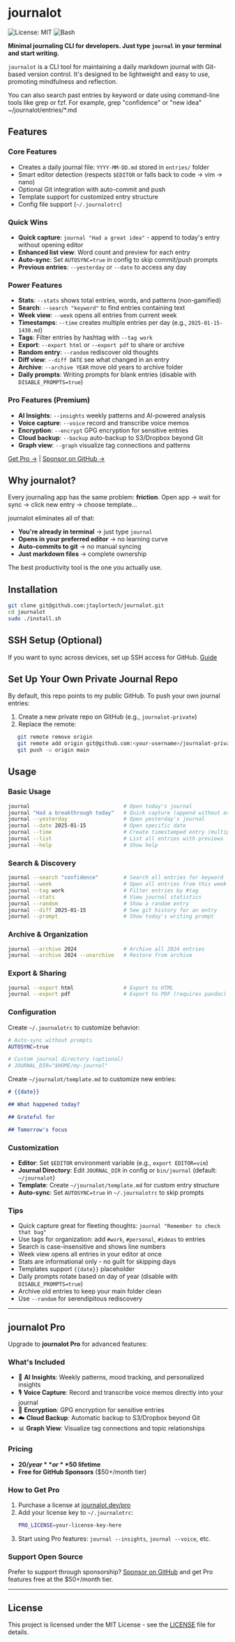 
# journalot

![License: MIT](https://img.shields.io/badge/License-MIT-yellow.svg)
![Bash](https://img.shields.io/badge/bash-4.0+-green.svg)

**Minimal journaling CLI for developers. Just type `journal` in your terminal and start writing.**

`journalot` is a CLI tool for maintaining a daily markdown journal with Git-based version control. It's designed to be lightweight and easy to use, promoting mindfulness and reflection. 

You can also search past entries by keyword or date using command-line tools like grep or fzf. For example, grep "confidence" or "new idea" ~/journalot/entries/*.md

## Features

### Core Features
-   Creates a daily journal file: `YYYY-MM-DD.md` stored in `entries/` folder
-   Smart editor detection (respects `$EDITOR` or falls back to code → vim → nano)
-   Optional Git integration with auto-commit and push
-   Template support for customized entry structure
-   Config file support (`~/.journalotrc`)

### Quick Wins
-   **Quick capture**: `journal "Had a great idea"` - append to today's entry without opening editor
-   **Enhanced list view**: Word count and preview for each entry
-   **Auto-sync**: Set `AUTOSYNC=true` in config to skip commit/push prompts
-   **Previous entries**: `--yesterday` or `--date` to access any day

### Power Features
-   **Stats**: `--stats` shows total entries, words, and patterns (non-gamified)
-   **Search**: `--search "keyword"` to find entries containing text
-   **Week view**: `--week` opens all entries from current week
-   **Timestamps**: `--time` creates multiple entries per day (e.g., `2025-01-15-1430.md`)
-   **Tags**: Filter entries by hashtag with `--tag work`
-   **Export**: `--export html` or `--export pdf` to share or archive
-   **Random entry**: `--random` rediscover old thoughts
-   **Diff view**: `--diff DATE` see what changed in an entry
-   **Archive**: `--archive YEAR` move old years to archive folder
-   **Daily prompts**: Writing prompts for blank entries (disable with `DISABLE_PROMPTS=true`)

### Pro Features (Premium)
-   **AI Insights**: `--insights` weekly patterns and AI-powered analysis
-   **Voice capture**: `--voice` record and transcribe voice memos
-   **Encryption**: `--encrypt` GPG encryption for sensitive entries
-   **Cloud backup**: `--backup` auto-backup to S3/Dropbox beyond Git
-   **Graph view**: `--graph` visualize tag connections and patterns

[Get Pro →](https://journalot.dev/pro) | [Sponsor on GitHub →](https://github.com/sponsors/jtaylortech)

## Why journalot?

Every journaling app has the same problem: **friction**. Open app → wait for sync → click new entry → choose template...

journalot eliminates all of that:
- **You're already in terminal** → just type `journal`
- **Opens in your preferred editor** → no learning curve
- **Auto-commits to git** → no manual syncing
- **Just markdown files** → complete ownership

The best productivity tool is the one you actually use.

## Installation

```bash
git clone git@github.com:jtaylortech/journalot.git
cd journalot
sudo ./install.sh
```

## SSH Setup (Optional)
If you want to sync across devices, set up SSH access for GitHub. [Guide](https://docs.github.com/en/authentication/connecting-to-github-with-ssh)

## Set Up Your Own Private Journal Repo
By default, this repo points to my public GitHub. To push your own journal entries:
1. Create a new private repo on GitHub (e.g., `journalot-private`)
2. Replace the remote:
```bash
   git remote remove origin
   git remote add origin git@github.com:<your-username>/journalot-private.git
   git push -u origin main
 ```

## Usage

### Basic Usage
```bash
journal                              # Open today's journal
journal "Had a breakthrough today"   # Quick capture (append without editor)
journal --yesterday                  # Open yesterday's journal
journal --date 2025-01-15            # Open specific date
journal --time                       # Create timestamped entry (multiple per day)
journal --list                       # List all entries with previews
journal --help                       # Show help
```

### Search & Discovery
```bash
journal --search "confidence"        # Search all entries for keyword
journal --week                       # Open all entries from this week
journal --tag work                   # Filter entries by #tag
journal --stats                      # View journal statistics
journal --random                     # Show a random entry
journal --diff 2025-01-15            # See git history for an entry
journal --prompt                     # Show today's writing prompt
```

### Archive & Organization
```bash
journal --archive 2024               # Archive all 2024 entries
journal --archive 2024 --unarchive   # Restore from archive
```

### Export & Sharing
```bash
journal --export html                # Export to HTML
journal --export pdf                 # Export to PDF (requires pandoc)
```

### Configuration

Create `~/.journalotrc` to customize behavior:
```bash
# Auto-sync without prompts
AUTOSYNC=true

# Custom journal directory (optional)
# JOURNAL_DIR="$HOME/my-journal"
```

Create `~/journalot/template.md` to customize new entries:
```markdown
# {{date}}

## What happened today?

## Grateful for

## Tomorrow's focus
```

### Customization
- **Editor**: Set `$EDITOR` environment variable (e.g., `export EDITOR=vim`)
- **Journal Directory**: Edit `JOURNAL_DIR` in config or `bin/journal` (default: `~/journalot`)
- **Template**: Create `~/journalot/template.md` for custom entry structure
- **Auto-sync**: Set `AUTOSYNC=true` in `~/.journalotrc` to skip prompts

### Tips
- Quick capture great for fleeting thoughts: `journal "Remember to check that bug"`
- Use tags for organization: add `#work`, `#personal`, `#ideas` to entries
- Search is case-insensitive and shows line numbers
- Week view opens all entries in your editor at once
- Stats are informational only - no guilt for skipping days
- Templates support `{{date}}` placeholder
- Daily prompts rotate based on day of year (disable with `DISABLE_PROMPTS=true`)
- Archive old entries to keep your main folder clean
- Use `--random` for serendipitous rediscovery

---

## journalot Pro

Upgrade to **journalot Pro** for advanced features:

### What's Included
- 🤖 **AI Insights**: Weekly patterns, mood tracking, and personalized insights
- 🎙️ **Voice Capture**: Record and transcribe voice memos directly into your journal
- 🔐 **Encryption**: GPG encryption for sensitive entries
- ☁️ **Cloud Backup**: Automatic backup to S3/Dropbox beyond Git
- 📊 **Graph View**: Visualize tag connections and topic relationships

### Pricing
- **$20/year** or **$50 lifetime**
- **Free for GitHub Sponsors** ($50+/month tier)

### How to Get Pro
1. Purchase a license at [journalot.dev/pro](https://journalot.dev/pro)
2. Add your license key to `~/.journalotrc`:
   ```bash
   PRO_LICENSE=your-license-key-here
   ```
3. Start using Pro features: `journal --insights`, `journal --voice`, etc.

### Support Open Source
Prefer to support through sponsorship? [Sponsor on GitHub](https://github.com/sponsors/jtaylortech) and get Pro features free at the $50+/month tier.

---

## License
This project is licensed under the MIT License - see the [LICENSE](LICENSE) file for details.